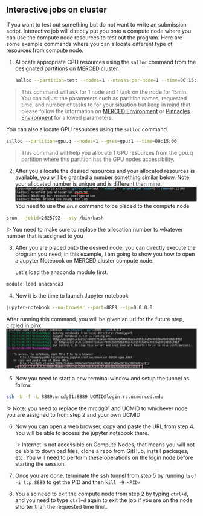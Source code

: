 ## Interactive jobs on cluster <!-- {docsify-ignore} -->
If you want to test out something but do not want to write an submission script. Interactive job will directly put you onto a compute node where you can use the compute node resources to test out the program. Here are some example commands where you can allocate different type of resources from compute node. 
1. Allocate appropriate CPU resources using the `salloc` command from the designated partitions on MERCED cluster.  
   ```bash
   salloc --partition=test --nodes=1 --ntasks-per-node=1 --time=00:15:00 
   ```
> This command will ask for 1 node and 1 task on the node for 15min. You can adjust the parameters such as partition names, requested time, and number of tasks to for your situation but keep in mind that please follow the information on [MERCED Environment](modules.md) or [Pinnacles Environment](p_modules.md) for allowed parameters. 
  
  You can also allocate GPU resources using the `salloc` command.
  ```bash
  salloc --partition=gpu.q --nodes=1 --gres=gpu:1 --time=00:15:00 
  ```
> This command will help you allocate 1 GPU resources from the gpu.q partition where this partition has the GPU nodes accessibility. 
2. After you allocate the desired resources and your allocated resources is available, you will be granted a number something similar below. Note, your allocated number is unique and is different than mine. 
  ![allocation number](imgs/allocation.png "allocation number")
  You need to use the `srun` command to be placed to the compute node 
  ```bash
  srun --jobid=2625792 --pty /bin/bash  
  ```
  !> You need to make sure to replace the allocation number to whatever number that is assigned to you

3. After you are placed onto the desired node, you can directly execute the program you need, in this example, I am going to show you how to open a Jupyter Notebook on MERCED cluster compute node. 
   
   Let's load the anaconda module first. 
  ```bash
  module load anaconda3
  ```
4. Now it is the time to launch Jupyter notebook
  ```bash
  jupyter-notebook --no-browser --port=8889 --ip=0.0.0.0 
  ```
  After running this command, you will be given an url for the future step, circled in pink. 
  ![Jupyter Notebook](imgs/jupyternotebook.png "Jupyter Notebook")

5. Now you need to start a new terminal window and setup the tunnel as follow:
  ```bash
  ssh -N -f -L 8889:mrcdg01:8889 UCMID@login.rc.ucmerced.edu  
  ```
  !> Note: you need to replace the mrcdg01 and UCMID to whichever node you are assigned to from step 2 and your own UCMID

6. Now you can open a web browser, copy and paste the URL from step 4. You will be able to access the jupyter notebook there. 
   
   !> Internet is not accessible on Compute Nodes, that means you will not be able to download files, clone a repo from GitHub, install packages, etc. You will need to perform these operations on the login node before starting the session. 
   
7.	Once you are done, terminate the ssh tunnel from step 5 by running `lsof -i tcp:8889` to get the PID and then `kill -9 <PID>`
8. You also need to exit the compute node from step 2 by typing `ctrl+d`, and you need to type `ctrl+d` again to exit the job if you are on the node shorter than the requested time limit. 